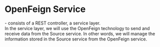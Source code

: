 # OpenFeign Service

\- consists of a REST controller, a service layer.  
In the service layer, we will use the OpenFeign technology to send and receive data from the Source service. 
In other words, we will manage the information stored in the Source service from the OpenFeign service. 